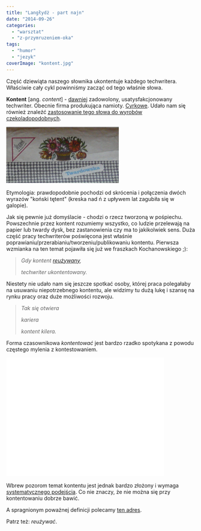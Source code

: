 ```yaml
---
title: "Langłydż - part najn"
date: "2014-09-26"
categories: 
  - "warsztat"
  - "z-przymruzeniem-oka"
tags: 
  - "humor"
  - "jezyk"
coverImage: "kontent.jpg"
---
```


Część dziewiąta naszego słownika ukontentuje każdego techwritera. Właściwie cały cykl powinniśmy zacząć od tego właśnie słowa.

**Kontent** \[ang. _content_\] - [dawniej](http://sjp.pl/kontent) zadowolony, usatysfakcjonowany techwriter. Obecnie firma produkująca namioty. [Cyrkowe](http://www.kontent.pl/). Udało nam się również znaleźć [zastosowanie tego słowa do wyrobów czekoladopodobnych](http://www.brzoskowski.pl/2009/07/dobry-kontent-kontra-zly-kontent/).

[![czekoladopodobne](images/czekoladopodobne.jpg)](http://techwriter.pl/wp-content/uploads/2014/09/czekoladopodobne.jpg)

Etymologia: prawdopodobnie pochodzi od skrócenia i połączenia dwóch wyrazów "koński tętent" (kreska nad ń z upływem lat zagubiła się w galopie).

Jak się pewnie już domyślacie - chodzi o rzecz tworzoną w pośpiechu. Powszechnie przez kontent rozumiemy wszystko, co ludzie przelewają na papier lub twardy dysk, bez zastanowienia czy ma to jakikolwiek sens. Duża część pracy techwriterów poświęcona jest właśnie poprawianiu/przerabianiu/tworzeniu/publikowaniu kontentu. Pierwsza wzmianka na ten temat pojawiła się już we fraszkach Kochanowskiego ;):

> _Gdy kontent [reużywany](http://techwriter.pl/langlydz-part-fri/),_
> 
> _techwriter ukontentowany._

Niestety nie udało nam się jeszcze spotkać osoby, której praca polegałaby na usuwaniu niepotrzebnego kontentu, ale widzimy tu dużą lukę i szansę na rynku pracy oraz duże możliwości rozwoju.

> _Tak się otwiera_
> 
> _kariera_
> 
> _kontent kilera._

Forma czasownikowa _kontentować_ jest bardzo rzadko spotykana z powodu częstego mylenia z kontestowaniem.

<iframe src="//www.youtube.com/embed/SAKMsmP1WCA" height="315" width="420" allowfullscreen frameborder="0"></iframe>

Wbrew pozorom temat kontentu jest jednak bardzo złożony i wymaga [systematycznego podejścia](http://techwriter.pl/content-strategy-tresciwa-strategia-czy-strategiczna-tresc/). Co nie znaczy, że nie można się przy kontentowaniu dobrze bawić.

A spragnionym poważnej definicji polecamy [ten adres](http://engleash.net/a-czy-ty-jestes-kontent-z-kontentu).

Patrz też: _reużywać_.
